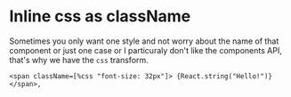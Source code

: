 # Inline css as className

Sometimes you only want one style and not worry about the name
of that component or just one case or I particuraly don't like the components API, that's why we have
the `css` transform.

```reason
<span className=[%css "font-size: 32px"]> {React.string("Hello!")} </span>,
```
